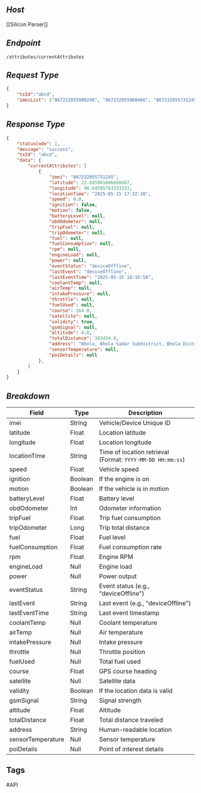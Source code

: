 ## *Host*

[[Silicon Parser]]

## *Endpoint*

`/attributes/currentAttributes`

## *Request Type*

```Json
{
	"txId":"abcd",
	"imeiList": ["867232055980248", "867232055968466", "867232055731245"]
}
```

## *Response Type*

```Json
{
    "statusCode": 1,
    "message": "success",
    "txId": "abcd",
    "data": {
        "currentAttributes": [
            {
                "imei": "867232055731245",
                "latitude": 22.685981666666667,
                "longitude": 90.64595783333333,
                "locationTime": "2025-05-15 17:32:38",
                "speed": 0.0,
                "ignition": false,
                "motion": false,
                "batteryLevel": null,
                "obdOdometer": null,
                "tripFuel": null,
                "tripOdometer": null,
                "fuel": null,
                "fuelConsumption": null,
                "rpm": null,
                "engineLoad": null,
                "power": null,
                "eventStatus": "deviceOffline",
                "lastEvent": "deviceOffline",
                "lastEventTime": "2025-05-15 18:16:58",
                "coolantTemp": null,
                "airTemp": null,
                "intakePressure": null,
                "throttle": null,
                "fuelUsed": null,
                "course": 264.0,
                "satellite": null,
                "validity": true,
                "gsmSignal": null,
                "altitude": 0.0,
                "totalDistance": 383454.0,
                "address": "Bhola, Bhola Sadar Subdistrict, Bhola District, Barishal Division, Bangladesh",
                "sensorTemperature": null,
                "poiDetails": null
            },
        ]
    }
}
```

## *Breakdown*

| Field            | Type     | Description                                           |
|------------------|----------|-------------------------------------------------------|
| imei             | String   | Vehicle/Device Unique ID                              |
| latitude         | Float    | Location latitude                                     |
| longitude        | Float    | Location longitude                                    |
| locationTime     | String   | Time of location retrieval (Format: `YYYY-MM-DD HH:mm:ss`) |
| speed            | Float    | Vehicle speed                                         |
| ignition         | Boolean  | If the engine is on                                   |
| motion           | Boolean  | If the vehicle is in motion                           |
| batteryLevel     | Float    | Battery level                                         |
| obdOdometer      | Int      | Odometer information                                  |
| tripFuel         | Float    | Trip fuel consumption                                 |
| tripOdometer     | Long     | Trip total distance                                   |
| fuel             | Float    | Fuel level                                            |
| fuelConsumption  | Float    | Fuel consumption rate                                 |
| rpm              | Float    | Engine RPM                                            |
| engineLoad       | Null     | Engine load                                           |
| power            | Null     | Power output                                          |
| eventStatus      | String   | Event status (e.g., "deviceOffline")                  |
| lastEvent        | String   | Last event (e.g., "deviceOffline")                    |
| lastEventTime    | String   | Last event timestamp                                  |
| coolantTemp      | Null     | Coolant temperature                                   |
| airTemp          | Null     | Air temperature                                       |
| intakePressure   | Null     | Intake pressure                                       |
| throttle         | Null     | Throttle position                                     |
| fuelUsed         | Null     | Total fuel used                                       |
| course           | Float    | GPS course heading                                    |
| satellite        | Null     | Satellite data                                        |
| validity         | Boolean  | If the location data is valid                         |
| gsmSignal        | String   | Signal strength                                       |
| altitude         | Float    | Altitude                                              |
| totalDistance    | Float    | Total distance traveled                               |
| address          | String   | Human-readable location                               |
| sensorTemperature| Null     | Sensor temperature                                    |
| poiDetails       | Null     | Point of interest details                             |

## Tags

#API
